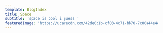 ```yaml
---
template: BlogIndex
title: Space
subtitle: 'space is cool i guess '
featuredImage: 'https://ucarecdn.com/42de0c1b-cf03-4c71-bb70-7c00a44e4e87/'
---
```


